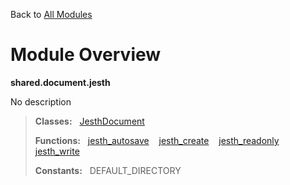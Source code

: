 Back to [All Modules](https://github.com/pyrustic/shared/blob/master/docs/modules/README.md#readme)

# Module Overview

**shared.document.jesth**
 
No description

> **Classes:** &nbsp; [JesthDocument](https://github.com/pyrustic/shared/blob/master/docs/modules/content/shared.document.jesth/content/classes/JesthDocument.md#class-jesthdocument)
>
> **Functions:** &nbsp; [jesth\_autosave](https://github.com/pyrustic/shared/blob/master/docs/modules/content/shared.document.jesth/content/functions.md#jesth_autosave) &nbsp;&nbsp; [jesth\_create](https://github.com/pyrustic/shared/blob/master/docs/modules/content/shared.document.jesth/content/functions.md#jesth_create) &nbsp;&nbsp; [jesth\_readonly](https://github.com/pyrustic/shared/blob/master/docs/modules/content/shared.document.jesth/content/functions.md#jesth_readonly) &nbsp;&nbsp; [jesth\_write](https://github.com/pyrustic/shared/blob/master/docs/modules/content/shared.document.jesth/content/functions.md#jesth_write)
>
> **Constants:** &nbsp; DEFAULT_DIRECTORY
